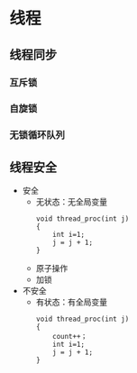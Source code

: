 
# 线程

## 线程同步
### 互斥锁
### 自旋锁
### 无锁循环队列
## 线程安全
* 安全  
    * 无状态：无全局变量
        ```
        void thread_proc(int j)
        {
            int i=1;
            j = j + 1;
        }
        ```
    * 原子操作
    * 加锁
* 不安全
    * 有状态：有全局变量
        ```
        void thread_proc(int j)
        {
            count++；
            int i=1;
            j = j + 1;
        }
        ```